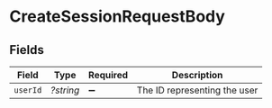 # CreateSessionRequestBody


## Fields

| Field                        | Type                         | Required                     | Description                  |
| ---------------------------- | ---------------------------- | ---------------------------- | ---------------------------- |
| `userId`                     | *?string*                    | :heavy_minus_sign:           | The ID representing the user |